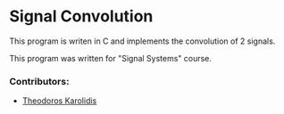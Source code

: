 # Signal Convolution

This program is writen in C and implements the convolution of 2 signals.

This program was written for "Signal Systems" course.

### Contributors:
* [Theodoros Karolidis](https://github.com/karolidis)

